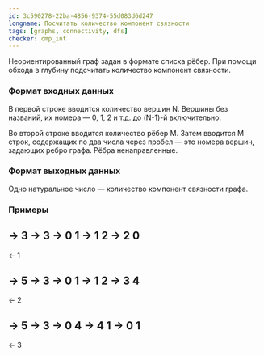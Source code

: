 ```yaml
---
id: 3c590278-22ba-4856-9374-55d083d6d247
longname: Посчитать количество компонент связности
tags: [graphs, connectivity, dfs]
checker: cmp_int
---
```


Неориентированный граф задан в формате списка рёбер. При помощи обхода в глубину подсчитать количество компонент связности.

### Формат входных данных

В первой строке вводится количество вершин N. Вершины без названий, их номера — 0, 1, 2 и т.д. до (N-1)-й включительно.

Во второй строке вводится количество рёбер M. Затем вводится M строк, содержащих по два числа через пробел — это номера вершин, задающих ребро графа. Рёбра ненаправленные.

### Формат выходных данных

Одно натуральное число — количество компонент связности графа.

### Примеры

-> 3
-> 3
-> 0 1
-> 1 2
-> 2 0
--
<- 1


-> 5
-> 3
-> 0 1
-> 1 2
-> 3 4
--
<- 2


-> 5
-> 3
-> 0 4
-> 4 1
-> 0 1
--
<- 3
